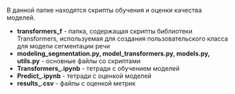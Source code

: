 В данной папке находятся скрипты обучения и оценки качества моделей. 

* **transformers_f** - папка, содержащая скрипты библиотеки Transformers, используемая для создания пользовательского класса для модели сегментации речи 
* **modeling_segmentation.py, model_transformers.py, models.py, utils.py** - основные файлы со скриптами 
* **Transformers_.ipynb** - тетради с обучением моделей
* **Predict_.ipynb** - тетради с оценкой моделей
* **results_.csv** - файлы с оценкой метрик
